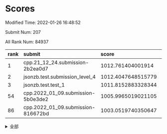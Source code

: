 # Scores

Modified Time: 2022-01-26 16:48:52

Submit Num: 207

All Rank Num: 84937

| rank |               submit               |       score        |       sigma        | pk_num |
| :--- | :--------------------------------- | :----------------- | :----------------- | :----- |
| 1    | cpp.21_12_24.submission-2b2ea0d7   | 1012.761404001914  | 0.7932428166451276 | 1644   |
| 2    | jsonzb.test.submission_level_4     | 1012.4047648515779 | 0.7902504830217313 | 1646   |
| 3    | jsonzb.test.test_1                 | 1011.8152883328344 | 0.8148814426982826 | 1641   |
| 54   | cpp.2022_01_09.submission-5b0e3de2 | 1005.9965019021105 | 0.7107290636973297 | 1643   |
| 86   | cpp.2022_01_09.submission-816672bd | 1003.0519740350647 | 0.7170145145946947 | 1646   |


<details>
<summary>全部</summary>

| rank |                 submit                 |       score        |       sigma        | pk_num |
| :--- | :------------------------------------- | :----------------- | :----------------- | :----- |
| 1    | cpp.21_12_24.submission-2b2ea0d7       | 1012.761404001914  | 0.7932428166451276 | 1644   |
| 2    | jsonzb.test.submission_level_4         | 1012.4047648515779 | 0.7902504830217313 | 1646   |
| 3    | jsonzb.test.test_1                     | 1011.8152883328344 | 0.8148814426982826 | 1641   |
| 4    | gobigger.level_3.submission_level_3_42 | 1011.3953370469236 | 0.7676432309434754 | 1642   |
| 5    | gobigger.level_3.submission_level_3_32 | 1011.2568633481092 | 0.7651219757286772 | 1640   |
| 6    | gobigger.level_3.submission_level_3_24 | 1011.247438380286  | 0.7760112817541799 | 1646   |
| 7    | gobigger.level_3.submission_level_3_22 | 1011.2005274320768 | 0.7654985919795754 | 1644   |
| 8    | gobigger.level_3.submission_level_3_16 | 1010.8974395686381 | 0.7605227874366802 | 1639   |
| 9    | gobigger.level_3.submission_level_3_48 | 1010.8679534725319 | 0.7733755094110112 | 1643   |
| 10   | gobigger.level_3.submission_level_3_7  | 1010.7555070756142 | 0.7742199193793707 | 1644   |
| 11   | gobigger.level_3.submission_level_3_29 | 1010.7234291289715 | 0.7711767602010786 | 1640   |
| 12   | gobigger.level_3.submission_level_3_43 | 1010.7007776194414 | 0.7670970165244156 | 1640   |
| 13   | gobigger.level_3.submission_level_3_10 | 1010.585053053447  | 0.7473871591777085 | 1641   |
| 14   | gobigger.level_3.submission_level_3_40 | 1010.5331329786176 | 0.8009839951572555 | 1642   |
| 15   | gobigger.level_3.submission_level_3_0  | 1010.4802819401526 | 0.7783019498125563 | 1637   |
| 16   | gobigger.level_3.submission_level_3_19 | 1010.4682836250373 | 0.7769567024324427 | 1645   |
| 17   | gobigger.level_3.submission_level_3_46 | 1010.4570567059073 | 0.7526960442607427 | 1639   |
| 18   | gobigger.level_3.submission_level_3_38 | 1010.4384997140999 | 0.7700505419379288 | 1645   |
| 19   | gobigger.level_3.submission_level_3_26 | 1010.4310052642292 | 0.7464081904469823 | 1637   |
| 20   | gobigger.level_3.submission_level_3_31 | 1010.3647889430407 | 0.7562043642699261 | 1644   |
| 21   | gobigger.level_3.submission_level_3_23 | 1010.3483934302704 | 0.7757229194330642 | 1646   |
| 22   | gobigger.level_3.submission_level_3_34 | 1010.3019677029127 | 0.7254098152510012 | 1641   |
| 23   | gobigger.level_3.submission_level_3_18 | 1010.2431678896231 | 0.7529241143531347 | 1646   |
| 24   | gobigger.level_3.submission_level_3_2  | 1010.2147768575666 | 0.7561450489094986 | 1646   |
| 25   | gobigger.level_3.submission_level_3_3  | 1010.0606578575923 | 0.7742170518922759 | 1641   |
| 26   | gobigger.level_3.submission_level_3_36 | 1010.0320690445973 | 0.7686766438166022 | 1638   |
| 27   | gobigger.level_3.submission_level_3_30 | 1009.9808209765662 | 0.7837656341732436 | 1640   |
| 28   | gobigger.level_3.submission_level_3_6  | 1009.9058146391245 | 0.7603348787295763 | 1641   |
| 29   | gobigger.level_3.submission_level_3_39 | 1009.8980926488656 | 0.759284235670983  | 1646   |
| 30   | gobigger.level_3.submission_level_3_33 | 1009.8940455124819 | 0.7615133448581316 | 1640   |
| 31   | gobigger.level_3.submission_level_3_4  | 1009.8405797825059 | 0.7334024308309155 | 1643   |
| 32   | gobigger.level_3.submission_level_3_9  | 1009.7797141527819 | 0.741177412021273  | 1644   |
| 33   | gobigger.level_3.submission_level_3_28 | 1009.7258614056661 | 0.7532894746096214 | 1639   |
| 34   | gobigger.level_3.submission_level_3_14 | 1009.7224030260228 | 0.7500178575120483 | 1640   |
| 35   | gobigger.level_3.submission_level_3_49 | 1009.6903474690452 | 0.7617937030699242 | 1642   |
| 36   | gobigger.level_3.submission_level_3_25 | 1009.633530874306  | 0.7208432424228562 | 1642   |
| 37   | gobigger.level_3.submission_level_3_41 | 1009.536149640515  | 0.7584277657295758 | 1640   |
| 38   | gobigger.level_3.submission_level_3_20 | 1009.4901834529534 | 0.7516608187963821 | 1641   |
| 39   | gobigger.level_3.submission_level_3_12 | 1009.4628267510199 | 0.7675890751886533 | 1640   |
| 40   | gobigger.level_3.submission_level_3_11 | 1009.3913092851321 | 0.738420761309888  | 1639   |
| 41   | gobigger.level_3.submission_level_3_47 | 1009.2750509411305 | 0.747325908818092  | 1640   |
| 42   | gobigger.level_3.submission_level_3_44 | 1009.2744396840201 | 0.7744019709555128 | 1643   |
| 43   | gobigger.level_3.submission_level_3_5  | 1009.26972358538   | 0.7605689270781703 | 1641   |
| 44   | gobigger.level_3.submission_level_3_45 | 1008.9534337328284 | 0.7236831085430229 | 1646   |
| 45   | gobigger.level_3.submission_level_3_13 | 1008.858285507658  | 0.7319912667216848 | 1643   |
| 46   | gobigger.level_3.submission_level_3_37 | 1008.8432269665639 | 0.7494358821135143 | 1637   |
| 47   | gobigger.level_3.submission_level_3_35 | 1008.7960140308064 | 0.7308749654480422 | 1641   |
| 48   | gobigger.level_3.submission_level_3_17 | 1008.7701905631649 | 0.7403578705222918 | 1638   |
| 49   | gobigger.level_3.submission_level_3_15 | 1008.7682008819247 | 0.7438583084659265 | 1645   |
| 50   | gobigger.level_3.submission_level_3_21 | 1008.7252429732418 | 0.7497685855263411 | 1642   |
| 51   | gobigger.level_3.submission_level_3_27 | 1008.7002146658039 | 0.7132643217659318 | 1641   |
| 52   | gobigger.level_3.submission_level_3_8  | 1008.6376025261898 | 0.7485033041026241 | 1643   |
| 53   | gobigger.level_3.submission_level_3_1  | 1008.6187729938582 | 0.7571184563180027 | 1640   |
| 54   | cpp.2022_01_09.submission-5b0e3de2     | 1005.9965019021105 | 0.7107290636973297 | 1643   |
| 55   | gobigger.level_1.submission_level_1_36 | 1005.5455518550757 | 0.7224157292947417 | 1639   |
| 56   | gobigger.level_1.submission_level_1_13 | 1004.4401189752731 | 0.7176473446601946 | 1644   |
| 57   | gobigger.level_1.submission_level_1_6  | 1004.4187468275525 | 0.7171451892262516 | 1644   |
| 58   | gobigger.level_1.submission_level_1_22 | 1004.363102479257  | 0.726789204892598  | 1642   |
| 59   | gobigger.level_1.submission_level_1_7  | 1004.1701864274683 | 0.7155271037174041 | 1642   |
| 60   | gobigger.level_1.submission_level_1_46 | 1004.1656404030311 | 0.7193688537167704 | 1640   |
| 61   | gobigger.level_1.submission_level_1_16 | 1004.1639858908558 | 0.7281923332879322 | 1635   |
| 62   | gobigger.level_1.submission_level_1_21 | 1004.1368196943314 | 0.7169130051110706 | 1643   |
| 63   | gobigger.level_1.submission_level_1_47 | 1004.0720492048143 | 0.7208576638151061 | 1644   |
| 64   | gobigger.level_1.submission_level_1_10 | 1004.0467909251117 | 0.710155864132457  | 1644   |
| 65   | gobigger.level_1.submission_level_1_32 | 1004.0319995885433 | 0.7150169665746088 | 1644   |
| 66   | gobigger.level_1.submission_level_1_40 | 1004.0042369032849 | 0.7125372596136579 | 1643   |
| 67   | gobigger.level_1.submission_level_1_43 | 1003.9836305654449 | 0.7078883303895623 | 1644   |
| 68   | gobigger.level_1.submission_level_1_23 | 1003.9463346512921 | 0.7115863736551511 | 1640   |
| 69   | gobigger.level_1.submission_level_1_27 | 1003.9196271040034 | 0.7187338164420125 | 1636   |
| 70   | gobigger.level_1.submission_level_1_19 | 1003.8806527746133 | 0.7216335298756588 | 1643   |
| 71   | gobigger.level_1.submission_level_1_9  | 1003.8419085809062 | 0.7190391408699879 | 1643   |
| 72   | gobigger.level_1.submission_level_1_42 | 1003.7464832312559 | 0.7032099618983743 | 1641   |
| 73   | gobigger.level_1.submission_level_1_20 | 1003.6863202434582 | 0.7146538616970001 | 1639   |
| 74   | gobigger.level_1.submission_level_1_44 | 1003.4278753749359 | 0.7197034506997847 | 1640   |
| 75   | gobigger.level_1.submission_level_1_29 | 1003.4122301210916 | 0.7173710496929055 | 1644   |
| 76   | gobigger.level_1.submission_level_1_33 | 1003.4069587784463 | 0.7116434845416919 | 1638   |
| 77   | gobigger.level_1.submission_level_1_45 | 1003.3852644309836 | 0.7193156719532587 | 1639   |
| 78   | gobigger.level_1.submission_level_1_1  | 1003.3813208587632 | 0.7205106333610827 | 1646   |
| 79   | gobigger.level_1.submission_level_1_25 | 1003.3739164217027 | 0.716016149925473  | 1640   |
| 80   | gobigger.level_1.submission_level_1_31 | 1003.2903515949461 | 0.7208333188805163 | 1640   |
| 81   | gobigger.level_1.submission_level_1_38 | 1003.2586719014125 | 0.7131787370972357 | 1643   |
| 82   | gobigger.level_1.submission_level_1_49 | 1003.1977921595499 | 0.7067487968648383 | 1642   |
| 83   | gobigger.level_1.submission_level_1_39 | 1003.191538084588  | 0.7094086212774039 | 1638   |
| 84   | gobigger.level_1.submission_level_1_24 | 1003.1867123511325 | 0.7098293059781432 | 1644   |
| 85   | gobigger.level_1.submission_level_1_26 | 1003.1099306902344 | 0.7074788328534529 | 1640   |
| 86   | cpp.2022_01_09.submission-816672bd     | 1003.0519740350647 | 0.7170145145946947 | 1646   |
| 87   | gobigger.level_1.submission_level_1_14 | 1002.9686270232708 | 0.714449459185754  | 1645   |
| 88   | gobigger.level_1.submission_level_1_11 | 1002.9459563782276 | 0.7163215310038663 | 1650   |
| 89   | gobigger.level_1.submission_level_1_0  | 1002.829732098246  | 0.7234602112064027 | 1643   |
| 90   | gobigger.level_1.submission_level_1_37 | 1002.8268144885471 | 0.7103606856438114 | 1644   |
| 91   | gobigger.level_1.submission_level_1_34 | 1002.6784012829266 | 0.704838067413497  | 1639   |
| 92   | gobigger.level_1.submission_level_1_17 | 1002.6721106795007 | 0.7172924111748085 | 1638   |
| 93   | gobigger.level_1.submission_level_1_41 | 1002.660619222443  | 0.7120831384918606 | 1642   |
| 94   | gobigger.level_1.submission_level_1_18 | 1002.6531222651105 | 0.7130847833082837 | 1636   |
| 95   | gobigger.level_1.submission_level_1_15 | 1002.618498560112  | 0.7015665559758799 | 1644   |
| 96   | gobigger.level_1.submission_level_1_12 | 1002.5495210172882 | 0.7125699391798432 | 1644   |
| 97   | gobigger.level_1.submission_level_1_48 | 1002.5124908532018 | 0.725575877495601  | 1638   |
| 98   | gobigger.level_1.submission_level_1_30 | 1002.4808599699238 | 0.7128087524999198 | 1642   |
| 99   | gobigger.level_1.submission_level_1_28 | 1002.4711489601763 | 0.7113231275815649 | 1638   |
| 100  | gobigger.level_1.submission_level_1_8  | 1002.3736532083363 | 0.7084107018547761 | 1639   |
| 101  | gobigger.level_1.submission_level_1_35 | 1002.2950194949416 | 0.7136990831167789 | 1640   |
| 102  | gobigger.level_1.submission_level_1_3  | 1002.16793912449   | 0.7197294881984828 | 1644   |
| 103  | gobigger.level_1.submission_level_1_4  | 1002.1677330268686 | 0.724276244434494  | 1642   |
| 104  | gobigger.level_1.submission_level_1_2  | 1002.1420178849078 | 0.706515431369354  | 1639   |
| 105  | gobigger.level_1.submission_level_1_5  | 1001.9232526748601 | 0.7038205826591469 | 1641   |
| 106  | gobigger.random.submission_random_39   | 997.7187112872473  | 0.6993053105488134 | 1643   |
| 107  | gobigger.random.submission_random_2    | 997.4041145360453  | 0.7018284203301074 | 1640   |
| 108  | gobigger.random.submission_random_5    | 997.2862593149115  | 0.7027555325359933 | 1638   |
| 109  | gobigger.random.submission_random_18   | 997.0478885756033  | 0.7008429913660906 | 1643   |
| 110  | gobigger.random.submission_random_30   | 996.7995894631091  | 0.7018617221148321 | 1637   |
| 111  | gobigger.random.submission_random_20   | 996.7883025166152  | 0.7056097992198225 | 1643   |
| 112  | gobigger.random.submission_random_36   | 996.7832922891763  | 0.7181842871435596 | 1644   |
| 113  | gobigger.random.submission_random_0    | 996.7373417457026  | 0.7140417174593012 | 1644   |
| 114  | gobigger.random.submission_random_1    | 996.6744706964007  | 0.703111277119894  | 1641   |
| 115  | gobigger.random.submission_random_14   | 996.6232016908667  | 0.7071667687687598 | 1640   |
| 116  | gobigger.random.submission_random_37   | 996.4804555619825  | 0.7062826656175928 | 1639   |
| 117  | gobigger.random.submission_random_21   | 996.4404942311203  | 0.7259350893778396 | 1641   |
| 118  | gobigger.random.submission_random_35   | 996.4096902483259  | 0.6973626005888175 | 1640   |
| 119  | gobigger.random.submission_random_32   | 996.3063895556718  | 0.7255130225658453 | 1636   |
| 120  | gobigger.random.submission_random_33   | 996.2511830450871  | 0.71557235289717   | 1640   |
| 121  | gobigger.random.submission_random_27   | 996.153145595507   | 0.7311492846214445 | 1641   |
| 122  | gobigger.random.submission_random_11   | 996.1485001807956  | 0.7072057307663093 | 1641   |
| 123  | gobigger.random.submission_random_38   | 996.1469271209622  | 0.6961196119938078 | 1636   |
| 124  | gobigger.random.submission_random_10   | 996.0705591855227  | 0.7123326551972184 | 1646   |
| 125  | gobigger.random.submission_random_46   | 996.0420729469789  | 0.7144179547561647 | 1638   |
| 126  | gobigger.random.submission_random_48   | 996.0310559019669  | 0.7320710648961885 | 1641   |
| 127  | gobigger.random.submission_random_15   | 995.9540474262672  | 0.7136470362212246 | 1643   |
| 128  | gobigger.random.submission_random_9    | 995.9409045034503  | 0.7107073786791337 | 1639   |
| 129  | gobigger.random.submission_random_34   | 995.9387824419094  | 0.6968584037086457 | 1638   |
| 130  | gobigger.random.submission_random_45   | 995.8949954927707  | 0.7083791952613855 | 1646   |
| 131  | gobigger.random.submission_random_42   | 995.8878033866645  | 0.7194518245295125 | 1640   |
| 132  | gobigger.random.submission_random_12   | 995.809047639683   | 0.7144357664695898 | 1645   |
| 133  | gobigger.random.submission_random_3    | 995.762760359701   | 0.7130088928675112 | 1638   |
| 134  | gobigger.random.submission_random_43   | 995.7537612838153  | 0.7021739945257687 | 1638   |
| 135  | gobigger.random.submission_random_41   | 995.7369033219246  | 0.717499395577806  | 1636   |
| 136  | gobigger.random.submission_random_44   | 995.7072275250332  | 0.7208794049953728 | 1642   |
| 137  | gobigger.random.submission_random_7    | 995.6906791112824  | 0.710910103212941  | 1643   |
| 138  | gobigger.random.submission_random_22   | 995.6034169720378  | 0.7090778345866515 | 1644   |
| 139  | gobigger.random.submission_random_24   | 995.5347968127729  | 0.7167383987186817 | 1638   |
| 140  | gobigger.random.submission_random_16   | 995.5338437064062  | 0.7184540727441098 | 1644   |
| 141  | gobigger.random.submission_random_31   | 995.5179039209697  | 0.7094341889920452 | 1643   |
| 142  | gobigger.random.submission_random_23   | 995.5139871060961  | 0.7079228508661313 | 1639   |
| 143  | gobigger.random.submission_random_49   | 995.506551637568   | 0.7091954308117179 | 1646   |
| 144  | gobigger.random.submission_random_13   | 995.4316659826912  | 0.7241693439472418 | 1642   |
| 145  | gobigger.random.submission_random_17   | 995.4125019813923  | 0.7201978371979304 | 1639   |
| 146  | gobigger.random.submission_random_28   | 995.3373457174557  | 0.7261064567678992 | 1642   |
| 147  | gobigger.random.submission_random_19   | 995.3166454549952  | 0.7235567892956697 | 1638   |
| 148  | gobigger.random.submission_random_29   | 995.3145257783457  | 0.7148274786598239 | 1647   |
| 149  | gobigger.random.submission_random_25   | 995.2846184984877  | 0.7130682249602686 | 1639   |
| 150  | gobigger.random.submission_random_4    | 995.269682695184   | 0.7160439821512026 | 1643   |
| 151  | gobigger.random.submission_random_40   | 995.227259231309   | 0.7241497765987499 | 1640   |
| 152  | gobigger.random.submission_random_26   | 995.2185339725503  | 0.7129121367933452 | 1642   |
| 153  | gobigger.random.submission_random_6    | 995.1571510822124  | 0.7164433515664579 | 1638   |
| 154  | gobigger.random.submission_random_47   | 995.0910485733546  | 0.736363612324004  | 1636   |
| 155  | gobigger.random.submission_random_8    | 995.0136995074462  | 0.7044504766462827 | 1645   |
| 156  | gobigger.level_2.submission_level_2_39 | 994.1620313290432  | 0.7360904258387758 | 1646   |
| 157  | gobigger.level_2.submission_level_2_4  | 993.84352632648    | 0.7327033346969763 | 1641   |
| 158  | gobigger.level_2.submission_level_2_31 | 993.4611479842765  | 0.7291438402189572 | 1643   |
| 159  | gobigger.level_2.submission_level_2_15 | 993.2006841789275  | 0.7224718658392126 | 1637   |
| 160  | gobigger.level_2.submission_level_2_7  | 993.1365243376264  | 0.7299408105835766 | 1642   |
| 161  | gobigger.level_2.submission_level_2_46 | 993.1081180327349  | 0.7452017394058607 | 1638   |
| 162  | gobigger.level_2.submission_level_2_3  | 992.815690778084   | 0.7323094654891228 | 1641   |
| 163  | gobigger.level_2.submission_level_2_9  | 992.791335189137   | 0.7395231291911316 | 1641   |
| 164  | gobigger.level_2.submission_level_2_17 | 992.7070146294272  | 0.738288731535218  | 1644   |
| 165  | gobigger.level_2.submission_level_2_32 | 992.6930711576388  | 0.74792588606774   | 1644   |
| 166  | gobigger.level_2.submission_level_2_11 | 992.5865009134139  | 0.7394400412850686 | 1639   |
| 167  | gobigger.level_2.submission_level_2_19 | 992.5142937592284  | 0.7581898686315508 | 1642   |
| 168  | gobigger.level_2.submission_level_2_33 | 992.3758125201814  | 0.739811593399157  | 1640   |
| 169  | gobigger.level_2.submission_level_2_22 | 992.3630588186     | 0.758739121581532  | 1644   |
| 170  | gobigger.level_2.submission_level_2_5  | 992.2960770015059  | 0.7535327050239228 | 1642   |
| 171  | gobigger.level_2.submission_level_2_38 | 992.2366755368018  | 0.7323963267569861 | 1643   |
| 172  | gobigger.level_2.submission_level_2_24 | 992.2132393621304  | 0.7562400136440158 | 1638   |
| 173  | gobigger.level_2.submission_level_2_10 | 992.2083327354683  | 0.7389871431221104 | 1638   |
| 174  | gobigger.level_2.submission_level_2_1  | 992.1666526890216  | 0.7404899880371222 | 1641   |
| 175  | gobigger.level_2.submission_level_2_43 | 992.149515816955   | 0.7427822170898774 | 1638   |
| 176  | gobigger.level_2.submission_level_2_25 | 992.1356999644017  | 0.7331827983164642 | 1639   |
| 177  | gobigger.level_2.submission_level_2_49 | 992.1081035530592  | 0.7500770748742637 | 1644   |
| 178  | gobigger.level_2.submission_level_2_16 | 992.0862857892123  | 0.7468832202027936 | 1642   |
| 179  | gobigger.level_2.submission_level_2_2  | 992.0426985292837  | 0.7604966932412156 | 1639   |
| 180  | gobigger.level_2.submission_level_2_12 | 991.9725912625066  | 0.7481561047217928 | 1638   |
| 181  | gobigger.level_2.submission_level_2_13 | 991.8930970066793  | 0.753943459378516  | 1638   |
| 182  | gobigger.level_2.submission_level_2_14 | 991.8796606157251  | 0.7439650457295732 | 1641   |
| 183  | gobigger.level_2.submission_level_2_40 | 991.860862327699   | 0.7509025338720068 | 1642   |
| 184  | gobigger.level_2.submission_level_2_18 | 991.8268433605915  | 0.745919455317554  | 1640   |
| 185  | gobigger.level_2.submission_level_2_41 | 991.7278817674761  | 0.7392731738222117 | 1637   |
| 186  | gobigger.level_2.submission_level_2_48 | 991.6323075619291  | 0.745732153786114  | 1642   |
| 187  | gobigger.level_2.submission_level_2_26 | 991.6272608106798  | 0.7491161644887248 | 1642   |
| 188  | gobigger.level_2.submission_level_2_0  | 991.5721910763135  | 0.7675638935291871 | 1640   |
| 189  | gobigger.level_2.submission_level_2_42 | 991.5476482037041  | 0.7417551591381293 | 1642   |
| 190  | gobigger.level_2.submission_level_2_28 | 991.4714058264543  | 0.7386033850119794 | 1643   |
| 191  | gobigger.level_2.submission_level_2_6  | 991.4585763426253  | 0.749925211809318  | 1641   |
| 192  | gobigger.level_2.submission_level_2_45 | 991.3952679020539  | 0.7543474705710008 | 1644   |
| 193  | gobigger.level_2.submission_level_2_29 | 991.3445751540442  | 0.7281296737229268 | 1645   |
| 194  | gobigger.level_2.submission_level_2_23 | 991.209574196141   | 0.7652049571725702 | 1648   |
| 195  | gobigger.level_2.submission_level_2_27 | 991.0766883511917  | 0.7539245869392678 | 1643   |
| 196  | gobigger.level_2.submission_level_2_8  | 990.9340270887642  | 0.7694038636165565 | 1641   |
| 197  | gobigger.level_2.submission_level_2_20 | 990.9194008351191  | 0.7648248442431168 | 1641   |
| 198  | gobigger.level_2.submission_level_2_37 | 990.6696987950969  | 0.7642897692219309 | 1640   |
| 199  | gobigger.level_2.submission_level_2_34 | 990.6594950499997  | 0.7757435767977086 | 1642   |
| 200  | gobigger.level_2.submission_level_2_35 | 990.6475538838463  | 0.7676476398512143 | 1635   |
| 201  | gobigger.level_2.submission_level_2_47 | 990.5818962088551  | 0.7685800868461343 | 1638   |
| 202  | gobigger.level_2.submission_level_2_36 | 990.2162636514158  | 0.7786678854489018 | 1638   |
| 203  | gobigger.level_2.submission_level_2_44 | 990.215414685329   | 0.7737609065468584 | 1644   |
| 204  | gobigger.level_2.submission_level_2_21 | 990.1044700600926  | 0.7541184953990043 | 1643   |
| 205  | gobigger.level_2.submission_level_2_30 | 989.9186067498604  | 0.7687812511684637 | 1640   |
| 206  | gobigger.none.submission_none_0        | 978.2067191531735  | 1.3052998918607865 | 1639   |
| 207  | gobigger.none.submission_none_1        | 975.4806352644027  | 1.5344575115837882 | 1638   |

</details>